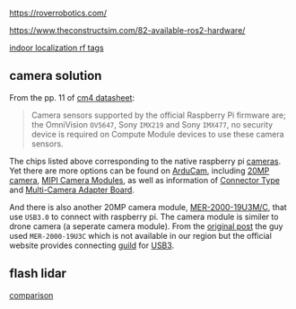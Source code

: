https://roverrobotics.com/

https://www.theconstructsim.com/82-available-ros2-hardware/

[indoor localization rf tags](https://idminer.com.tw/product/stargazer-%e5%ae%a4%e5%85%a7%e5%ae%9a%e4%bd%8d%e6%84%9f%e6%b8%ac%e5%99%a8/)

## camera solution
From the pp. 11 of [cm4 datasheet](https://datasheets.raspberrypi.org/cm4/cm4-datasheet.pdf):
> Camera sensors supported by the official Raspberry Pi firmware are; the OmniVision `OV5647`, Sony `IMX219` and Sony
`IMX477`, no security device is required on Compute Module devices to use these camera sensors.

The chips listed above corresponding to the native raspberry pi [cameras](https://www.raspberrypi.org/documentation/accessories/camera.html). Yet there are more options can be found on [ArduCam](https://www.arducam.com/raspberry-pi-camera-solution/), including [20MP camera](https://www.arducam.com/product/arducam-20mp-imx283-camera-module-with-m12-mount-lens-and-adapter-board-for-depthai/), [MIPI Camera Modules](https://www.arducam.com/docs/cameras-for-raspberry-pi/mipi-camera-modules/), as well as information of [Connector Type](https://www.arducam.com/raspberry-pi-camera/connector-type-pinout/) and [Multi-Camera Adapter Board](https://www.arducam.com/docs/cameras-for-raspberry-pi/multi-camera-adapter-board/multi-camera-adapter-board-v2-1/). 

And there is also another 20MP camera module, [MER-2000-19U3M/C](https://www.daheng-imaging.com/products/ProductDetails.aspx?current=5&productid=2941), that use `USB3.0` to connect with raspberry pi. The camera module is similer to drone camera (a seperate camera module). From the [original post](https://forum.allaboutcircuits.com/threads/20mp-camera-on-raspberry-pi.151574/) the guy used `MER-2000-19U3C` which is not available in our region but the official website provides connecting [guild](https://www.get-cameras.com/Raspberry-Pi-with-20MP-industrial-camera) for [USB3](https://www.get-cameras.com/FAQ-ARM-Board-WITH-USB3-Camera).

## flash lidar
[comparison](https://www.dronezon.com/learn-about-drones-quadcopters/best-uses-for-time-of-flight-tof-camera-depth-sensor-technology-in-drones-or-ground-based/)